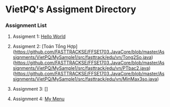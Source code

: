 ﻿# VietPQ's Assigment Directory

### Assignment List

1. Assigment 1: [Hello World](https://github.com/FASTTRACKSE/FFSE1703.JavaCore/blob/master/Assignments/VietPQ/HelloWorld/src/HelloWorld.java)

2. Assigment 2: [Toán Tổng Hợp]
(https://github.com/FASTTRACKSE/FFSE1703.JavaCore/blob/master/Assignments/VietPQ/MySample1/src/fasttrack/edu/vn/Tong2So.java)
(https://github.com/FASTTRACKSE/FFSE1703.JavaCore/blob/master/Assignments/VietPQ/MySample1/src/fasttrack/edu/vn/PTbac2.java)
(https://github.com/FASTTRACKSE/FFSE1703.JavaCore/blob/master/Assignments/VietPQ/MySample1/src/fasttrack/edu/vn/MinMax3so.java)

3. Assignment 3: []

4. Assignment 4: [My Menu](https://github.com/FASTTRACKSE/FFSE1703.JavaCore/blob/master/Assignments/VietPQ/Menu/src/MyMenu/MyMenu.java)